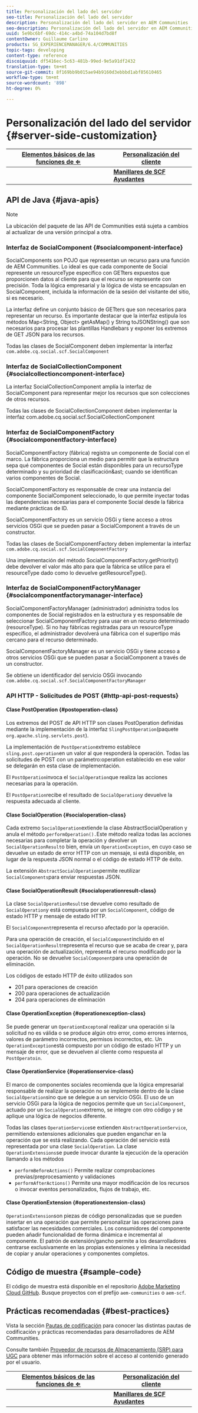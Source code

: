 ```yaml
---
title: Personalización del lado del servidor
seo-title: Personalización del lado del servidor
description: Personalización del lado del servidor en AEM Communities
seo-description: Personalización del lado del servidor en AEM Communities
uuid: 5e9bc6bf-69dc-414c-a4bd-74a104d7bd8f
contentOwner: Guillaume Carlino
products: SG_EXPERIENCEMANAGER/6.4/COMMUNITIES
topic-tags: developing
content-type: reference
discoiquuid: df5416ec-5c63-481b-99ed-9e5a91df2432
translation-type: tm+mt
source-git-commit: 8f169bb9b015ae94b9160d3ebbbd1abf85610465
workflow-type: tm+mt
source-wordcount: '898'
ht-degree: 0%

---
```



# Personalización del lado del servidor {#server-side-customization}

| **[Elementos básicos de las funciones de ⇐](essentials.md)** | **[Personalización del cliente](client-customize.md)** |
|---|---|
|  | **[Manillares de SCF Ayudantes](handlebars-helpers.md)** |

## API de Java {#java-apis}

>[!NOTE]
>
>La ubicación del paquete de las API de Communities está sujeta a cambios al actualizar de una versión principal a otra.

### Interfaz de SocialComponent {#socialcomponent-interface}

SocialComponents son POJO que representan un recurso para una función de AEM Communities. Lo ideal es que cada componente de Social represente un resourceType específico con GETters expuestos que proporcionen datos al cliente para que el recurso se represente con precisión. Toda la lógica empresarial y la lógica de vista se encapsulan en SocialComponent, incluida la información de la sesión del visitante del sitio, si es necesario.

La interfaz define un conjunto básico de GETters que son necesarios para representar un recurso. Es importante destacar que la interfaz estipula los métodos Map&lt;String, Object> getAsMap() y String toJSONString() que son necesarios para procesar las plantillas Handlebars y exponer los extremos de GET JSON para los recursos.

Todas las clases de SocialComponent deben implementar la interfaz `com.adobe.cq.social.scf.SocialComponent`

### Interfaz de SocialCollectionComponent {#socialcollectioncomponent-interface}

La interfaz SocialCollectionComponent amplía la interfaz de SocialComponent para representar mejor los recursos que son colecciones de otros recursos.

Todas las clases de SocialCollectionComponent deben implementar la interfaz com.adobe.cq.social.scf.SocialCollectionComponent

### Interfaz de SocialComponentFactory {#socialcomponentfactory-interface}

SocialComponentFactory (fábrica) registra un componente de Social con el marco. La fábrica proporciona un medio para permitir que la estructura sepa qué componentes de Social están disponibles para un recursoType determinado y su prioridad de clasificación&amp;ast; cuando se identifican varios componentes de Social.

SocialComponentFactory es responsable de crear una instancia del componente SocialComponent seleccionado, lo que permite inyectar todas las dependencias necesarias para el componente Social desde la fábrica mediante prácticas de ID.

SocialComponentFactory es un servicio OSGi y tiene acceso a otros servicios OSGi que se pueden pasar a SocialComponent a través de un constructor.

Todas las clases de SocialComponentFactory deben implementar la interfaz `com.adobe.cq.social.scf.SocialComponentFactory`

Una implementación del método SocialComponentFactory.getPriority() debe devolver el valor más alto para que la fábrica se utilice para el resourceType dado como lo devuelve getResourceType().

### Interfaz de SocialComponentFactoryManager {#socialcomponentfactorymanager-interface}

SocialComponentFactoryManager (administrador) administra todos los componentes de Social registrados en la estructura y es responsable de seleccionar SocialComponentFactory para usar en un recurso determinado (resourceType). Si no hay fábricas registradas para un resourceType específico, el administrador devolverá una fábrica con el supertipo más cercano para el recurso determinado.

SocialComponentFactoryManager es un servicio OSGi y tiene acceso a otros servicios OSGi que se pueden pasar a SocialComponent a través de un constructor.

Se obtiene un identificador del servicio OSGi invocando `com.adobe.cq.social.scf.SocialComponentFactoryManager`

### API HTTP - Solicitudes de POST {#http-api-post-requests}

#### Clase PostOperation {#postoperation-class}

Los extremos del POST de API HTTP son clases PostOperation definidas mediante la implementación de la interfaz `SlingPostOperation`(paquete `org.apache.sling.servlets.post`).

La implementación de `PostOperation`extremo establece `sling.post.operation`en un valor al que responderá la operación. Todas las solicitudes de POST con un parámetro:operation establecido en ese valor se delegarán en esta clase de implementación.

El `PostOperation`invoca el `SocialOperation`que realiza las acciones necesarias para la operación.

El `PostOperation`recibe el resultado de `SocialOperation`y devuelve la respuesta adecuada al cliente.

#### Clase SocialOperation {#socialoperation-class}

Cada extremo `SocialOperation`extiende la clase AbstractSocialOperation y anula el método `performOperation().`Este método realiza todas las acciones necesarias para completar la operación y devolver un `SocialOperationResult`o bien, envía un `OperationException`, en cuyo caso se devuelve un estado de error HTTP con un mensaje, si está disponible, en lugar de la respuesta JSON normal o el código de estado HTTP de éxito.

La extensión `AbstractSocialOperation`permite reutilizar `SocialComponents`para enviar respuestas JSON.

#### Clase SocialOperationResult {#socialoperationresult-class}

La clase `SocialOperationResult`se devuelve como resultado de `SocialOperation`y está compuesta por un `SocialComponent`, código de estado HTTP y mensaje de estado HTTP.

El `SocialComponent`representa el recurso afectado por la operación.

Para una operación de creación, el `SocialComponent`incluido en el `SocialOperationResult`representa el recurso que se acaba de crear y, para una operación de actualización, representa el recurso modificado por la operación. No se devuelve `SocialComponent`para una operación de eliminación.

Los códigos de estado HTTP de éxito utilizados son

* 201 para operaciones de creación
* 200 para operaciones de actualización
* 204 para operaciones de eliminación

#### Clase OperationException {#operationexception-class}

Se puede generar un `OperationExcepton`al realizar una operación si la solicitud no es válida o se produce algún otro error, como errores internos, valores de parámetro incorrectos, permisos incorrectos, etc. Un `OperationException`está compuesto por un código de estado HTTP y un mensaje de error, que se devuelven al cliente como respuesta al `PostOperatoin`.

#### Clase OperationService {#operationservice-class}

El marco de componentes sociales recomienda que la lógica empresarial responsable de realizar la operación no se implemente dentro de la clase `SocialOperation`sino que se delegue a un servicio OSGi. El uso de un servicio OSGi para la lógica de negocios permite que un `SocialComponent`, actuado por un `SocialOperation`extremo, se integre con otro código y se aplique una lógica de negocios diferente.

Todas las clases `OperationService`se extienden `AbstractOperationService`, permitiendo extensiones adicionales que pueden enganchar en la operación que se está realizando. Cada operación del servicio está representada por una clase `SocialOperation`. La clase `OperationExtensions`se puede invocar durante la ejecución de la operación llamando a los métodos

* `performBeforeActions()`
Permite realizar comprobaciones previas/preprocesamiento y validaciones
* `performAfterActions()`
Permite una mayor modificación de los recursos o invocar eventos personalizados, flujos de trabajo, etc.

#### Clase OperationExtension {#operationextension-class}

`OperationExtension`son piezas de código personalizadas que se pueden insertar en una operación que permite personalizar las operaciones para satisfacer las necesidades comerciales. Los consumidores del componente pueden añadir funcionalidad de forma dinámica e incremental al componente. El patrón de extensión/gancho permite a los desarrolladores centrarse exclusivamente en las propias extensiones y elimina la necesidad de copiar y anular operaciones y componentes completos.

## Código de muestra {#sample-code}

El código de muestra está disponible en el repositorio [Adobe Marketing Cloud GitHub](https://github.com/Adobe-Marketing-Cloud). Busque proyectos con el prefijo `aem-communities` o `aem-scf`.

## Prácticas recomendadas   {#best-practices}

Vista la sección [Pautas de codificación](code-guide.md) para conocer las distintas pautas de codificación y prácticas recomendadas para desarrolladores de AEM Communities.

Consulte también [Proveedor de recursos de Almacenamiento (SRP) para UGC](srp.md) para obtener más información sobre el acceso al contenido generado por el usuario.

| **[Elementos básicos de las funciones de ⇐](essentials.md)** | **[Personalización del cliente](client-customize.md)** |
|---|---|
|  | **[Manillares de SCF Ayudantes](handlebars-helpers.md)** |

